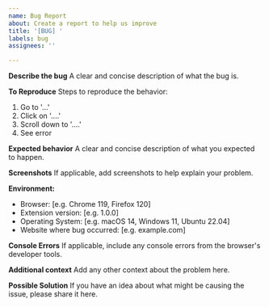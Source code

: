 ```yaml
---
name: Bug Report
about: Create a report to help us improve
title: '[BUG] '
labels: bug
assignees: ''

---
```


**Describe the bug**
A clear and concise description of what the bug is.

**To Reproduce**
Steps to reproduce the behavior:
1. Go to '...'
2. Click on '....'
3. Scroll down to '....'
4. See error

**Expected behavior**
A clear and concise description of what you expected to happen.

**Screenshots**
If applicable, add screenshots to help explain your problem.

**Environment:**
- Browser: [e.g. Chrome 119, Firefox 120]
- Extension version: [e.g. 1.0.0]
- Operating System: [e.g. macOS 14, Windows 11, Ubuntu 22.04]
- Website where bug occurred: [e.g. example.com]

**Console Errors**
If applicable, include any console errors from the browser's developer tools.

**Additional context**
Add any other context about the problem here.

**Possible Solution**
If you have an idea about what might be causing the issue, please share it here.
